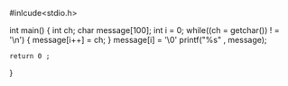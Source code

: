 #inlcude<stdio.h>

int main()
{
    int ch;
    char message[100];
    int i = 0;
    while((ch = getchar()) ! = '\n')
    {
        message[i++] = ch;
    }
    message[i] = '\0'
    printf("%s" , message);

    return 0 ;
}
